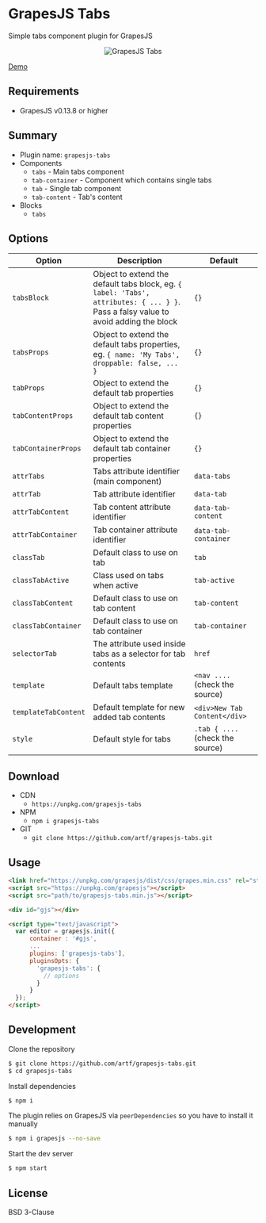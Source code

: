 # GrapesJS Tabs

Simple tabs component plugin for GrapesJS

<p align="center"><img src="http://grapesjs.com/img/tabs.gif" alt="GrapesJS Tabs" align="center"/></p>


[Demo](http://grapesjs.com/demo.html)


## Requirements
* GrapesJS v0.13.8 or higher


## Summary

* Plugin name: `grapesjs-tabs`
* Components
  * `tabs` - Main tabs component
  * `tab-container` - Component which contains single tabs
  * `tab` - Single tab component
  * `tab-content` - Tab's content
* Blocks
  * `tabs`





## Options

|Option|Description|Default|
|-|-|-
| `tabsBlock` | Object to extend the default tabs block, eg. `{ label: 'Tabs', attributes: { ... } }`. Pass a falsy value to avoid adding the block| `{}` |
| `tabsProps` | Object to extend the default tabs properties, eg. `{ name: 'My Tabs', droppable: false, ... }` | `{}` |
| `tabProps` | Object to extend the default tab properties | `{}` |
| `tabContentProps` | Object to extend the default tab content properties | `{}` |
| `tabContainerProps` | Object to extend the default tab container properties | `{}` |
| `attrTabs` | Tabs attribute identifier (main component) | `data-tabs` |
| `attrTab` | Tab attribute identifier | `data-tab` |
| `attrTabContent` | Tab content attribute identifier | `data-tab-content` |
| `attrTabContainer` | Tab container attribute identifier | `data-tab-container` |
| `classTab` | Default class to use on tab | `tab` |
| `classTabActive` | Class used on tabs when active | `tab-active` |
| `classTabContent` | Default class to use on tab content | `tab-content` |
| `classTabContainer` | Default class to use on tab container | `tab-container` |
| `selectorTab` | The attribute used inside tabs as a selector for tab contents | `href` |
| `template` | Default tabs template | `<nav ....` (check the source) |
| `templateTabContent` | Default template for new added tab contents | `<div>New Tab Content</div>` |
| `style` | Default style for tabs | `.tab { ....` (check the source) |



## Download

* CDN
  * `https://unpkg.com/grapesjs-tabs`
* NPM
  * `npm i grapesjs-tabs`
* GIT
  * `git clone https://github.com/artf/grapesjs-tabs.git`





## Usage

```html
<link href="https://unpkg.com/grapesjs/dist/css/grapes.min.css" rel="stylesheet"/>
<script src="https://unpkg.com/grapesjs"></script>
<script src="path/to/grapesjs-tabs.min.js"></script>

<div id="gjs"></div>

<script type="text/javascript">
  var editor = grapesjs.init({
      container : '#gjs',
      ...
      plugins: ['grapesjs-tabs'],
      pluginsOpts: {
        'grapesjs-tabs': {
          // options
        }
      }
  });
</script>
```





## Development

Clone the repository

```sh
$ git clone https://github.com/artf/grapesjs-tabs.git
$ cd grapesjs-tabs
```

Install dependencies

```sh
$ npm i
```

The plugin relies on GrapesJS via `peerDependencies` so you have to install it manually

```sh
$ npm i grapesjs --no-save
```

Start the dev server

```sh
$ npm start
```





## License

BSD 3-Clause
